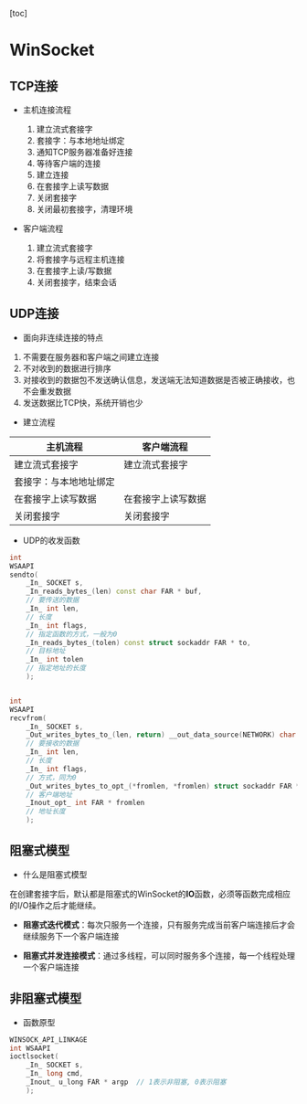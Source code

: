 [toc]

# WinSocket

## TCP连接

* 主机连接流程
  1. 建立流式套接字
  2. 套接字：与本地地址绑定
  3. 通知TCP服务器准备好连接
  4. 等待客户端的连接
  5. 建立连接
  6. 在套接字上读写数据
  7. 关闭套接字
  8. 关闭最初套接字，清理环境

* 客户端流程
   1. 建立流式套接字
   2. 将套接字与远程主机连接
   3. 在套接字上读/写数据
   4. 关闭套接字，结束会话

## UDP连接

* 面向非连续连接的特点

1. 不需要在服务器和客户端之间建立连接
2. 不对收到的数据进行排序
3. 对接收到的数据包不发送确认信息，发送端无法知道数据是否被正确接收，也不会重发数据
4. 发送数据比TCP快，系统开销也少

* 建立流程

| 主机流程               | 客户端流程         |
| ---------------------- | ------------------ |
| 建立流式套接字         | 建立流式套接字     |
| 套接字：与本地地址绑定 |                    |
| 在套接字上读写数据     | 在套接字上读写数据 |
| 关闭套接字             | 关闭套接字         |

* UDP的收发函数

```cpp
int
WSAAPI
sendto(
    _In_ SOCKET s,
    _In_reads_bytes_(len) const char FAR * buf,
    // 要传送的数据
    _In_ int len,
    // 长度
    _In_ int flags,
    // 指定函数的方式，一般为0
    _In_reads_bytes_(tolen) const struct sockaddr FAR * to,
    // 目标地址
    _In_ int tolen
    // 指定地址的长度
    );


int
WSAAPI
recvfrom(
    _In_ SOCKET s,
    _Out_writes_bytes_to_(len, return) __out_data_source(NETWORK) char FAR * buf,
    // 要接收的数据
    _In_ int len,
    // 长度
    _In_ int flags,
    // 方式，同为0
    _Out_writes_bytes_to_opt_(*fromlen, *fromlen) struct sockaddr FAR * from,
    // 客户端地址
    _Inout_opt_ int FAR * fromlen
    // 地址长度
    );
```



## 阻塞式模型

* 什么是阻塞式模型

在创建套接字后，默认都是阻塞式的WinSocket的**IO**函数，必须等函数完成相应的I/O操作之后才能继续。

* **阻塞式迭代模式**：每次只服务一个连接，只有服务完成当前客户端连接后才会继续服务下一个客户端连接

* **阻塞式并发连接模式**：通过多线程，可以同时服务多个连接，每一个线程处理一个客户端连接

## 非阻塞式模型

* 函数原型

```cpp
WINSOCK_API_LINKAGE
int WSAAPI
ioctlsocket(
    _In_ SOCKET s,
    _In_ long cmd,
    _Inout_ u_long FAR * argp  // 1表示非阻塞, 0表示阻塞
    );
```

